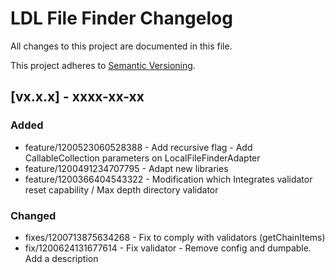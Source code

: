 # LDL File Finder Changelog

All changes to this project are documented in this file.

This project adheres to [Semantic Versioning](https://semver.org/spec/v2.0.0.html).

## [vx.x.x] - xxxx-xx-xx

### Added

- feature/1200523060528388 - Add recursive flag - Add CallableCollection parameters on LocalFileFinderAdapter 
- feature/1200491234707795 - Adapt new libraries
- feature/1200366404543322 - Modification which Integrates validator reset capability / Max depth directory validator

### Changed

- fixes/1200713875634268 - Fix to comply with validators (getChainItems)
- fix/1200624131677614 - Fix validator - Remove config and dumpable. Add a description